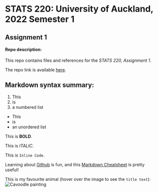 # STATS 220: University of Auckland, 2022 Semester 1
## Assignment 1

#### Repo description:
This repo contains files and references for the *STATS 220, Assignment 1*.

The repo link is available [here](https://github.com/jean1415/stats220.git).

## Markdown syntax summary:
<!---this is how to make comments--->
<!---numbered list--->
1. This
2. is
3. a numbered list

<!---unordered list--->
* This
* is
* an unordered list

This is **BOLD**.

This is *ITALIC*.

This is `Inline Code`.

<!---this is how to use url links--->

Learning about [Github](https://github.com) is fun, and this [Markdown Cheatsheet](https://github.com/adam-p/markdown-here/wiki/Markdown-Cheatsheet) is pretty useful!

This is my favourite animal
(hover over the image to see the `title text`):
![](https://images.fineartamerica.com/images/artworkimages/mediumlarge/2/cavoodle-puppy-michael-miller.jpg "Cavoodle painting")
